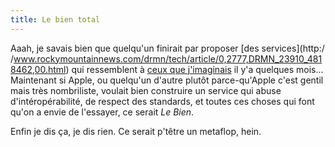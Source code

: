 ```yaml
---
title: Le bien total
---
```


Aaah, je savais bien que quelqu'un finirait par proposer [des services](http:/
/www.rockymountainnews.com/drmn/tech/article/0,2777,DRMN_23910_4818462,00.html)
qui ressemblent à [ceux que
j'imaginais](http://cyprio.net/wtf/2005-05-05-1075.wtf.html) il y'a quelques
mois... Maintenant si Apple, ou quelqu'un d'autre plutôt parce-qu'Apple c'est
gentil mais très nombriliste, voulait bien construire un service qui abuse
d'intéropérabilité, de respect des standards, et toutes ces choses qui font
qu'on a envie de l'essayer, ce serait _Le Bien_.

Enfin je dis ça, je dis rien. Ce serait p'têtre un metaflop, hein.


